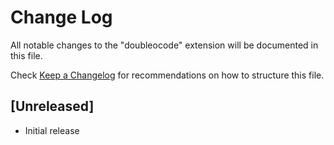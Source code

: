 # Change Log

All notable changes to the "doubleocode" extension will be documented in this file.

Check [Keep a Changelog](http://keepachangelog.com/) for recommendations on how to structure this file.

## [Unreleased]

- Initial release